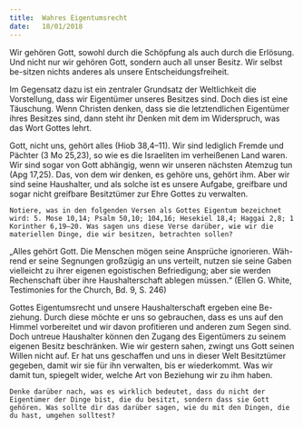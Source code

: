 ```yaml
---
title:  Wahres Eigentumsrecht
date:   18/01/2018
---
```


Wir gehören Gott, sowohl durch die Schöpfung als auch durch die Erlösung. Und nicht nur wir gehören Gott, sondern auch all unser Besitz. Wir selbst be-sitzen nichts anderes als unsere Entscheidungsfreiheit. 

Im Gegensatz dazu ist ein zentraler Grundsatz der Weltlichkeit die Vorstellung, dass wir Eigentümer unseres Besitzes sind. Doch dies ist eine Täuschung. Wenn Christen denken, dass sie die letztendlichen Eigentümer ihres Besitzes sind, dann steht ihr Denken mit dem im Widerspruch, was das Wort Gottes lehrt. 

Gott, nicht uns, gehört alles (Hiob 38,4–11). Wir sind lediglich Fremde und Pächter (3 Mo 25,23), so wie es die Israeliten im verheißenen Land waren. Wir sind sogar von Gott abhängig, wenn wir unseren nächsten Atemzug tun (Apg 17,25). Das, von dem wir denken, es gehöre uns, gehört ihm. Aber wir sind seine Haushalter, und als solche ist es unsere Aufgabe, greifbare und sogar nicht greifbare Besitztümer zur Ehre Gottes zu verwalten. 

`Notiere, was in den folgenden Versen als Gottes Eigentum bezeichnet wird: 5. Mose 10,14; Psalm 50,10; 104,16; Hesekiel 18,4; Haggai 2,8; 1 Korinther 6,19–20. Was sagen uns diese Verse darüber, wie wir die materiellen Dinge, die wir besitzen, betrachten sollen?` 

„Alles gehört Gott. Die Menschen mögen seine Ansprüche ignorieren. Wäh-rend er seine Segnungen großzügig an uns verteilt, nutzen sie seine Gaben vielleicht zu ihrer eigenen egoistischen Befriedigung; aber sie werden Rechenschaft über ihre Haushalterschaft ablegen müssen.“ (Ellen G. White, Testimonies for the Church, Bd. 9, S. 246) 

Gottes Eigentumsrecht und unsere Haushalterschaft ergeben eine Be-ziehung. Durch diese möchte er uns so gebrauchen, dass es uns auf den Himmel vorbereitet und wir davon profitieren und anderen zum Segen sind. Doch untreue Haushalter können den Zugang des Eigentümers zu seinem eigenen Besitz beschränken. Wie wir gestern sahen, zwingt uns Gott seinen Willen nicht auf. Er hat uns geschaffen und uns in dieser Welt Besitztümer gegeben, damit wir sie für ihn verwalten, bis er wiederkommt. Was wir damit tun, spiegelt wider, welche Art von Beziehung wir zu ihm haben. 

`Denke darüber nach, was es wirklich bedeutet, dass du nicht der Eigentümer der Dinge bist, die du besitzt, sondern dass sie Gott gehören. Was sollte dir das darüber sagen, wie du mit den Dingen, die du hast, umgehen solltest?` 